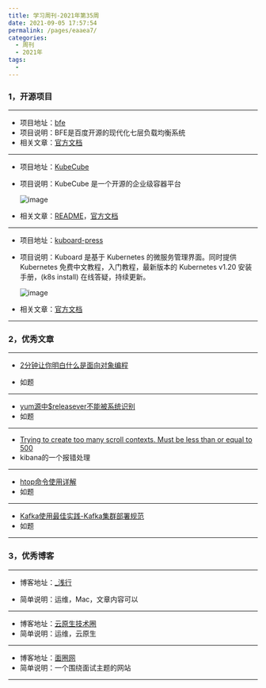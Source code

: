 ```yaml
---
title: 学习周刊-2021年第35周
date: 2021-09-05 17:57:54
permalink: /pages/eaaea7/
categories:
  - 周刊
  - 2021年
tags:
  - 
---
```


### **1，开源项目**

------

 - 项目地址：[bfe](https://github.com/bfenetworks/bfe)
- 项目说明：BFE是百度开源的现代化七层负载均衡系统
- 相关文章：[官方文档](https://www.bfe-networks.net/zh_cn/)

---

 - 项目地址：[KubeCube](https://github.com/kubecube-io/KubeCube)

 - 项目说明：KubeCube 是一个开源的企业级容器平台

   ![image](http://t.eryajf.net/imgs/2021/09/ec58b1ca2fb35484.jpg)

 - 相关文章：[README](https://github.com/kubecube-io/KubeCube/blob/main/docs/README-zh_CN.md)，[官方文档](https://www.kubecube.io/)

---

 - 项目地址：[kuboard-press](https://github.com/eip-work/kuboard-press)

 - 项目说明：Kuboard 是基于 Kubernetes 的微服务管理界面。同时提供 Kubernetes 免费中文教程，入门教程，最新版本的 Kubernetes v1.20 安装手册，(k8s install) 在线答疑，持续更新。

   ![image](http://t.eryajf.net/imgs/2021/09/8f36963335c1c547.jpg)

 - 相关文章：[官方文档](https://kuboard.cn/)

------

### **2，优秀文章**

------

 -  [2分钟让你明白什么是面向对象编程](https://zhuanlan.zhihu.com/p/75265007)

 - 如题

----

  -  [yum源中$releasever不能被系统识别](https://www.jianshu.com/p/925960eaeb21)
  - 如题

---

 - [Trying to create too many scroll contexts. Must be less than or equal to 500](https://www.jianshu.com/p/5910c97728f0)
 - kibana的一个报错处理

---

 -    [htop命令使用详解](https://www.cnblogs.com/zangfans/p/8595000.html)
 -  如题

---

 - [Kafka使用最佳实践-Kafka集群部署规范](https://bbs.huaweicloud.com/blogs/detail/269820)
 - 如题

------

### **3，优秀博客**

------

 - 博客地址：[_浅行](https://liwanggui.com/)

 - 简单说明：运维，Mac，文章内容可以


----

 - 博客地址：[云原生技术圈](https://blog.bwcxtech.com/)
 - 简单说明：运维，云原生

---

 - 博客地址：[面圈网](http://www.mianshigee.com/)
 - 简单说明：一个围绕面试主题的网站

------